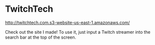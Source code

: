 # TwitchTech

http://twitchtech.com.s3-website-us-east-1.amazonaws.com/

Check out the site I made! To use it, just input a Twitch streamer into the
search bar at the top of the screen. 
